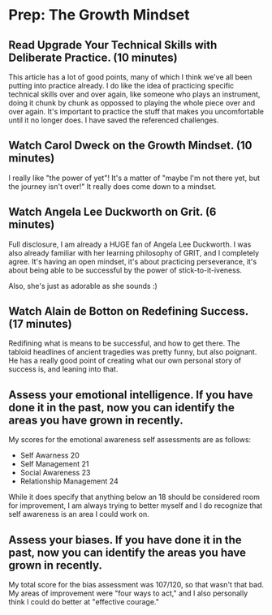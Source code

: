 # Prep: The Growth Mindset

## Read Upgrade Your Technical Skills with Deliberate Practice. (10 minutes)

This article has a lot of good points, many of which I think we've all been putting into practice already. I do like the idea of practicing specific technical skills over and over again, like someone who plays an instrument, doing it chunk by chunk as oppossed to playing the whole piece over and over again. It's important to practice the stuff that makes you uncomfortable until it no longer does. I have saved the referenced challenges.

## Watch Carol Dweck on the Growth Mindset. (10 minutes)

I really like "the power of yet"! It's a matter of "maybe I'm not there yet, but the journey isn't over!" It really does come down to a mindset. 

## Watch Angela Lee Duckworth on Grit. (6 minutes)

Full disclosure, I am already a HUGE fan of Angela Lee Duckworth. I was also already familiar with her learning philosophy of GRIT, and I completely agree. It's having an open mindset, it's about practicing perseverance, it's about being able to be successful by the power of stick-to-it-iveness. 

Also, she's just as adorable as she sounds :)

## Watch Alain de Botton on Redefining Success. (17 minutes)

Redifining what is means to be successful, and how to get there. The tabloid headlines of ancient tragedies was pretty funny, but also poignant. He has a really good point of creating what our own personal story of success is, and leaning into that.    

## Assess your emotional intelligence. If you have done it in the past, now you can identify the areas you have grown in recently.

My scores for the emotional awareness self assessments are as follows:
- Self Awarness 20
- Self Management 21
- Social Awareness 23
- Relationship Management 24

While it does specify that anything below an 18 should be considered room for improvement, I am always trying to better myself and I do recognize that self awareness is an area I could work on. 

## Assess your biases. If you have done it in the past, now you can identify the areas you have grown in recently.

My total score for the bias assessment was 107/120, so that wasn't that bad. My areas of improvement were "four ways to act," and I also personally think I could do better at "effective courage." 